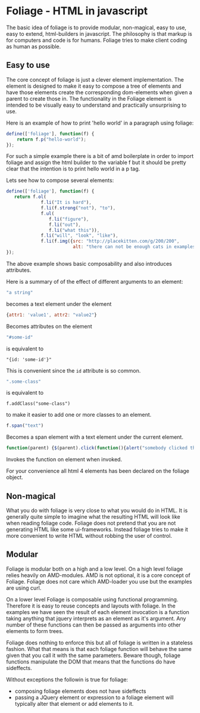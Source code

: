 Foliage - HTML in javascript
============================
The basic idea of foliage is to provide modular, non-magical, easy to use, easy to extend, html-builders in javascript. The philosophy is that markup is for computers and code is for humans. Foliage tries to make client coding as human as possible.


Easy to use
-----------
The core concept of foliage is just a clever element implementation. The element is designed to make it easy to compose a tree of elements and have those elements create the corresponding dom-elements when given a parent to create those in. The functionality in the Foliage element is intended to be visually easy to understand and practically unsurprising to use.

Here is an example of how to print 'hello world' in a paragraph using foliage:

```javascript
define(['foliage'], function(f) {
    return f.p("hello-world");
});
```

For such a simple example there is a bit of amd boilerplate in order to import foliage and assign the html builder to the variable f but it should be pretty clear that the intention is to print hello world in a p tag.

Lets see how to compose several elements:

```javascript
define(['foliage'], function(f) {
   return f.ol(
             f.li("It is hard"),
             f.li(f.strong("not"), "to"),
             f.ul(
                f.li("figure"),
                f.li("out"),
                f.li("what this")),
             f.li("will", "look", "like"),
             f.li(f.img({src: "http://placekitten.com/g/200/200", 
                         alt: "there can not be enough cats in examples"})))
});
```

The above example shows basic composability and also introduces attributes.

Here is a summary of of the effect of different arguments to an element:

```javascript
"a string"
```

becomes a text element under the element

```javascript
{attr1: 'value1', attr2: "value2"}
```

Becomes attributes on the element

```javascript
"#some-id"
```

is equivalent to 

```
"{id: 'some-id'}"
```

This is convenient since the `id` attribute is so common.

```javascript
".some-class"
```

is equivalent to

```
f.addClass("some-class")
```
to make it easier to add one or more classes to an element.


```javascript
f.span("text")
```

Becomes a span element with a text element under the current element.

```javascript
function(parent) {$(parent).click(function(){alert("somebody clicked the element")})}
``` 

Invokes the function on element when invoked.

For your convenience all html 4 elements has been declared on the foliage object.

Non-magical
-----------
What you do with foliage is very close to what you would do in HTML. It is generally quite simple to imagine what the resulting HTML will look like when reading foliage code. Foliage does not pretend that you are not generating HTML like some ui-frameworks. Instead foliage tries to make it more convenient to write HTML without robbing the user of control.

Modular
-----------
Foliage is modular both on a high and a low level. On a high level foliage relies heavily on AMD-modules. AMD is not optional, it is a core concept of Foliage. Foliage does not care which AMD-loader you use but the examples are using curl.

On a lower level Foliage is composable using functional programming. Therefore it is easy to reuse concepts and layouts with foliage. In the examples we have seen the result of each element invocation is a function taking anything that jquery interprets as an element as it's argument. Any number of these functions can then be passed as arguments into other elements to form trees.

Foliage does nothing to enforce this but all of foliage is written in a stateless fashion. What that means is that each foliage function will behave the same given that you call it with the same parameters. Beware though, foliage functions manipulate the DOM that means that the functions do have sideffects.

Without exceptions the followin is true for foliage:

 * composing foliage elements does not have sideffects
 * passing a JQuery element or expression to a foliage element will typically alter that element or add elements to it.
 
 
 
